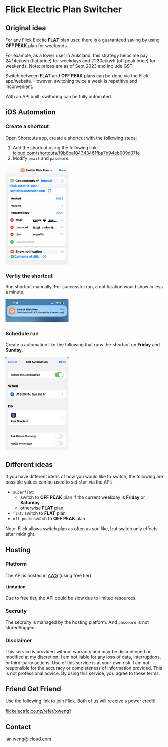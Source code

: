 # Flick Electric Plan Switcher

## Original idea

For any [Flick Electic](https://www.flickelectric.co.nz) **FLAT** plan user, 
there is a guaranteed saving by using **OFF PEAK** plan for weekends.

For example, as a lower user in Aukcland, this strategy helps me pay 24.14c/kwh (flat price) for weekdays and 21.30c/kwh (off peak price) for weekends. Note: prices are as of Sept 2023 and include GST.

Switch between **FLAT** and **OFF PEAK** plans can be done via the Flick app/website. However, switching twice a week is repetitive and inconvenient.

With an API built, swithcing can be fully automated.

## iOS Automation

### Create a shortcut 

Open Shortcuts app, create a shortcut with the following steps:

1. Add the shortcut using the following link: [icloud.com/shortcuts/f9b6ba104343461fba7b94eb009d07fe](https://www.icloud.com/shortcuts/f9b6ba104343461fba7b94eb009d07fe)
2. Modify `email` and `password`

<img src="images/ios-automaion-01.jpg" width="200">

### Verfiy the shortcut

Run shortcut manually. For successful run, a notification would show in less a minute.

<img src="images/ios-automaion-02.jpg" width="200">

### Schedule run

Create a automation like the following that runs the shortcut on **Friday** and **Sunday**. 

<img src="images/ios-automaion-03.jpg" width="200">

## Different ideas

If you have different ideas of how you would like to switch, the following are possible values can be used to set `plan` via the API:
* `superflat`: 
  * switch to **OFF PEAK** plan if the current weekday is **Friday** or **Saturday** 
  * otherwise **FLAT** plan
* `flat`: switch to **FLAT** plan
* `off_peak`: switch to **OFF PEAK** plan

Note: Flick allows switch plan as often as you like, but switch only effects after midnight.

## Hosting

### Platform
The API is hosted in [AWS](http://aws.amazon.com) (using free tier). 

#### Limtation
Due to free tier, the API could be slow due to limited resources.

### Secruity
The secruity is managed by the hosting platform. And `password` is not stored/logged.

### Disclaimer
This service is provided without warranty and may be discontinued or modified at my discretion. I am not liable for any loss of data, interruptions, or third-party actions. Use of this service is at your own risk. I am not responsible for the accuracy or completeness of information provided. This is not professional advice. By using this service, you agree to these terms.

## Friend Get Friend

Use the following link to join Flick. Both of us will receive a power credit!

[flickelectric.co.nz/refer/xweng1](http://flickelectric.co.nz/refer/xweng1)


## Contact

ian.weng@icloud.com
